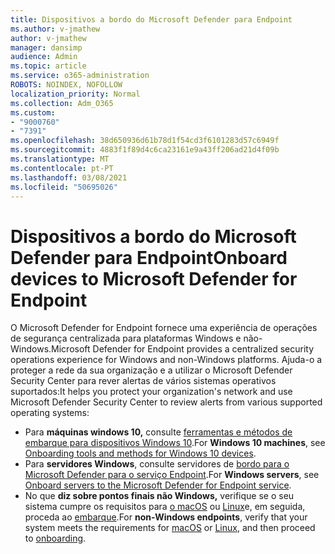 ```yaml
---
title: Dispositivos a bordo do Microsoft Defender para Endpoint
ms.author: v-jmathew
author: v-jmathew
manager: dansimp
audience: Admin
ms.topic: article
ms.service: o365-administration
ROBOTS: NOINDEX, NOFOLLOW
localization_priority: Normal
ms.collection: Adm_O365
ms.custom:
- "9000760"
- "7391"
ms.openlocfilehash: 38d650936d61b78d1f54cd3f6101283d57c6949f
ms.sourcegitcommit: 4883f1f89d4c6ca23161e9a43ff206ad21d4f09b
ms.translationtype: MT
ms.contentlocale: pt-PT
ms.lasthandoff: 03/08/2021
ms.locfileid: "50695026"
---
```

# <a name="onboard-devices-to-microsoft-defender-for-endpoint"></a><span data-ttu-id="353cb-102">Dispositivos a bordo do Microsoft Defender para Endpoint</span><span class="sxs-lookup"><span data-stu-id="353cb-102">Onboard devices to Microsoft Defender for Endpoint</span></span>

<span data-ttu-id="353cb-103">O Microsoft Defender for Endpoint fornece uma experiência de operações de segurança centralizada para plataformas Windows e não-Windows.</span><span class="sxs-lookup"><span data-stu-id="353cb-103">Microsoft Defender for Endpoint provides a centralized security operations experience for Windows and non-Windows platforms.</span></span> <span data-ttu-id="353cb-104">Ajuda-o a proteger a rede da sua organização e a utilizar o Microsoft Defender Security Center para rever alertas de vários sistemas operativos suportados:</span><span class="sxs-lookup"><span data-stu-id="353cb-104">It helps you protect your organization's network and use Microsoft Defender Security Center to review alerts from various supported operating systems:</span></span>

- <span data-ttu-id="353cb-105">Para **máquinas windows 10,** consulte [ferramentas e métodos de embarque para dispositivos Windows 10](https://go.microsoft.com/fwlink/?linkid=2143460).</span><span class="sxs-lookup"><span data-stu-id="353cb-105">For **Windows 10 machines**, see [Onboarding tools and methods for Windows 10 devices](https://go.microsoft.com/fwlink/?linkid=2143460).</span></span>
- <span data-ttu-id="353cb-106">Para **servidores Windows**, consulte servidores de [bordo para o Microsoft Defender para o serviço Endpoint](https://go.microsoft.com/fwlink/?linkid=2143627).</span><span class="sxs-lookup"><span data-stu-id="353cb-106">For **Windows servers**, see [Onboard servers to the Microsoft Defender for Endpoint service](https://go.microsoft.com/fwlink/?linkid=2143627).</span></span>
- <span data-ttu-id="353cb-107">No que **diz sobre pontos finais não Windows,** verifique se o seu sistema cumpre os requisitos para [o macOS](https://go.microsoft.com/fwlink/?linkid=2143461) ou [Linux](https://go.microsoft.com/fwlink/?linkid=2143462)e, em seguida, proceda ao [embarque](https://go.microsoft.com/fwlink/?linkid=2143628).</span><span class="sxs-lookup"><span data-stu-id="353cb-107">For **non-Windows endpoints**, verify that your system meets the requirements for [macOS](https://go.microsoft.com/fwlink/?linkid=2143461) or [Linux](https://go.microsoft.com/fwlink/?linkid=2143462), and then proceed to [onboarding](https://go.microsoft.com/fwlink/?linkid=2143628).</span></span>

